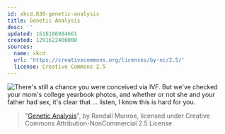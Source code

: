 ```yaml
---
id: xkcd.830-genetic-analysis
title: Genetic Analysis
desc: ''
updated: 1616186984661
created: 1291622400000
sources:
  name: xkcd
  url: 'https://creativecommons.org/licenses/by-nc/2.5/'
  license: Creative Commons 2.5
---
```

![There's still a chance you were conceived via IVF. But we've checked your mom's college yearbook photos, and whether or not she and your father had sex, it's clear that ... listen, I know this is hard for you.](https://imgs.xkcd.com/comics/genetic_analysis.png)
> "[Genetic Analysis](https://xkcd.com/830/)", by Randall Munroe, licensed under Creative Commons Attribution-NonCommercial 2.5 License
